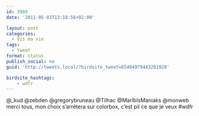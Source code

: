 ```yaml
---
id: 3988
date: '2011-05-03T13:18:56+02:00'

layout: post
categories:
  - Vis ma vie
tags:
  - tweet
format: status
publish_social: no
guid: 'http://tweets.local/?birdsite_tweet=65404979443281920'

birdsite_hashtags:
    - wdfr
---
```


@\_kud @zebden @gregorybruneau @Tilhac @MarlbIsManiaks @monweb merci tous, mon choix s’arrêtera sur colorbox, c’est pil ce que je veux #wdfr